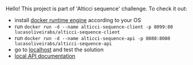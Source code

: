 Hello! This project is part of 'Alticci sequence' challenge. To check it out:  
- install [docker runtime engine](https://docs.docker.com/engine/install/) according to your OS 
- run `docker run -d --name alticci-sequence-client -p 8099:80 lucasoliveirabs/alticci-sequence-client`
- run `docker run -d --name alticci-sequence-api -p 8080:8080 lucasoliveirabs/alticci-sequence-api`
- go to [localhost](http://localhost:8099/) and test the solution
- [local API documentation](http://localhost:8080/swagger-ui/index.html)